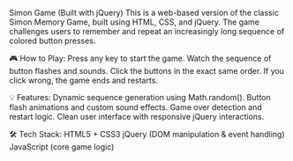 Simon Game (Built with jQuery)
This is a web-based version of the classic Simon Memory Game, built using HTML, CSS, and jQuery.
The game challenges users to remember and repeat an increasingly long sequence of colored button presses.



🎮 How to Play:
Press any key to start the game.
Watch the sequence of button flashes and sounds.
Click the buttons in the exact same order.
If you click wrong, the game ends and restarts.



💡 Features:
Dynamic sequence generation using Math.random().
Button flash animations and custom sound effects.
Game over detection and restart logic.
Clean user interface with responsive jQuery interactions.



🛠️ Tech Stack:
HTML5 + CSS3
jQuery (DOM manipulation & event handling)
JavaScript (core game logic)

